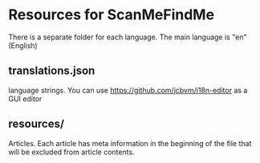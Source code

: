 # Resources for ScanMeFindMe

There is a separate folder for each language. The main language is "en" (English)

## translations.json 

language strings. You can use https://github.com/jcbvm/i18n-editor as a GUI editor


## resources/

Articles. Each article has meta information in the beginning of the file that will be excluded from article contents.
